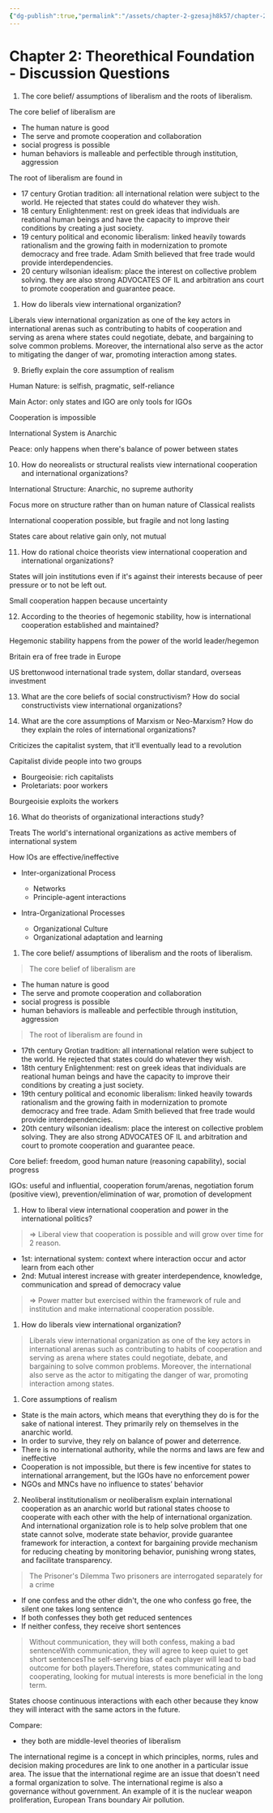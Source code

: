 ```yaml
---
{"dg-publish":true,"permalink":"/assets/chapter-2-gzesajh8k57/chapter-2-theorethical-foundation/"}
---
```


# Chapter 2: Theorethical Foundation - Discussion Questions

1. The core belief/ assumptions of liberalism and the roots of liberalism.

The core belief of liberalism are

- The human nature is good
- The serve and promote cooperation and collaboration
- social progress is possible
- human behaviors is malleable and perfectible through institution, aggression

The root of liberalism are found in

- 17 century Grotian tradition: all international relation were subject to the world. He rejected that states could do whatever they wish.
- 18 century Enlightenment: rest on greek ideas that individuals are reational human beings and have the capacity to improve their conditions by creating a just society.
- 19 century political and economic liberalism: linked heavily towards rationalism and the growing faith in modernization to promote democracy and free trade. Adam Smith believed that free trade would provide interdependencies.
- 20 century wilsonian idealism: place the interest on collective problem solving. they are also strong ADVOCATES OF IL and arbitration ans court to promote cooperation and guarantee peace.
1. How do liberals view international organization?

Liberals view international organization as one of the key actors in international arenas such as contributing to habits of cooperation and serving as arena where states could negotiate, debate, and bargaining to solve common problems. Moreover, the international also serve as the actor to mitigating the danger of war, promoting interaction among states.

9. Briefly explain the core assumption of realism

Human Nature: is selfish, pragmatic, self-reliance

Main Actor: only states and IGO are only tools for IGOs

Cooperation is impossible

International System is Anarchic

Peace: only happens when there's balance of power between states

10. How do neorealists or structural realists view international cooperation and international organizations?

International Structure: Anarchic, no supreme authority

Focus more on structure rather than on human nature of Classical realists

International cooperation possible, but fragile and not long lasting

States care about relative gain only, not mutual

11. How do rational choice theorists view international cooperation and international organizations?

States will join institutions even if it's against their interests because of peer pressure or to not be left out.

Small cooperation happen because uncertainty

12. According to the theories of hegemonic stability, how is international cooperation established and maintained?

Hegemonic stability happens from the power of the world leader/hegemon

Britain era of free trade in Europe

US brettonwood international trade system, dollar standard, overseas investment

13. What are the core beliefs of social constructivism? How do social constructivists view international organizations?

14. What are the core assumptions of Marxism or Neo-Marxism? How do they explain the roles of international organizations?

Criticizes the capitalist system, that it'll eventually lead to a revolution

Capitalist divide people into two groups

- Bourgeoisie: rich capitalists
- Proletariats: poor workers

Bourgeoisie exploits the workers 

16. What do theorists of organizational interactions study?

Treats The world's international organizations as active members of international system

How IOs are effective/ineffective

- Inter-organizational Process
    - Networks
    - Principle-agent interactions

- Intra-Organizational Processes
    - Organizational Culture
    - Organizational adaptation and learning

1. The core belief/ assumptions of liberalism and the roots of liberalism.

> The core belief of liberalism are
> 
- The human nature is good
- The serve and promote cooperation and collaboration
- social progress is possible
- human behaviors is malleable and perfectible through institution, aggression

> The root of liberalism are found in
> 
- 17th century Grotian tradition: all international relation were subject to the world. He rejected that states could do whatever they wish.
- 18th century Enlightenment: rest on greek ideas that individuals are reational human beings and have the capacity to improve their conditions by creating a just society.
- 19th century political and economic liberalism: linked heavily towards rationalism and the growing faith in modernization to promote democracy and free trade. Adam Smith believed that free trade would provide interdependencies.
- 20th century wilsonian idealism: place the interest on collective problem solving. They are also strong ADVOCATES OF IL and arbitration and court to promote cooperation and guarantee peace.

Core belief: freedom, good human nature (reasoning capability), social progress

IGOs: useful and influential, cooperation forum/arenas, negotiation forum (positive view), prevention/elimination of war, promotion of development

1. How to liberal view international cooperation and power in the international politics?

> => Liberal view that cooperation is possible and will grow over time for 2 reason.
> 
- 1st: international system: context where interaction occur and actor learn from each other
- 2nd: Mutual interest increase with greater interdependence, knowledge, communication and spread of democracy value

> => Power matter but exercised within the framework of rule and institution and make international cooperation possible.
> 
1. How do liberals view international organization?

> Liberals view international organization as one of the key actors in international arenas such as contributing to habits of cooperation and serving as arena where states could negotiate, debate, and bargaining to solve common problems. Moreover, the international also serve as the actor to mitigating the danger of war, promoting interaction among states.
> 
1. Core assumptions of realism
- State is the main actors, which means that everything they do is for the sake of national interest. They primarily rely on themselves in the anarchic world.
- In order to survive, they rely on balance of power and deterrence.
- There is no international authority, while the norms and laws are few and ineffective
- Cooperation is not impossible, but there is few incentive for states to international arrangement, but the IGOs have no enforcement power
- NGOs and MNCs have no influence to states’ behavior
2. Neoliberal institutionalism or neoliberalism explain international cooperation as an anarchic world but rational states choose to cooperate with each other with the help of international organization. And international organization role is to help solve problem that one state cannot solve, moderate state behavior, provide guarantee framework for interaction, a context for bargaining provide mechanism for reducing cheating by monitoring behavior, punishing wrong states, and facilitate transparency.

> The Prisoner's Dilemma Two prisoners are interrogated separately for a crime
> 
- If one confess and the other didn't, the one who confess go free, the silent one takes long sentence
- If both confesses they both get reduced sentences
- If neither confess, they receive short sentences

> Without communication, they will both confess, making a bad sentenceWith communication, they will agree to keep quiet to get short sentencesThe self-serving bias of each player will lead to bad outcome for both players.Therefore, states communicating and cooperating, looking for mutual interests is more beneficial in the long term.
> 

States choose continuous interactions with each other because they know they will interact with the same actors in the future.

Compare:

- they both are middle-level theories of liberalism

The international regime is a concept in which principles, norms, rules and decision making procedures are link to one another in a particular issue area. The issue that the international regime are an issue that doesn't need a formal organization to solve. The international regime is also a governance without government. An example of it is the nuclear weapon proliferation, European Trans boundary Air pollution.